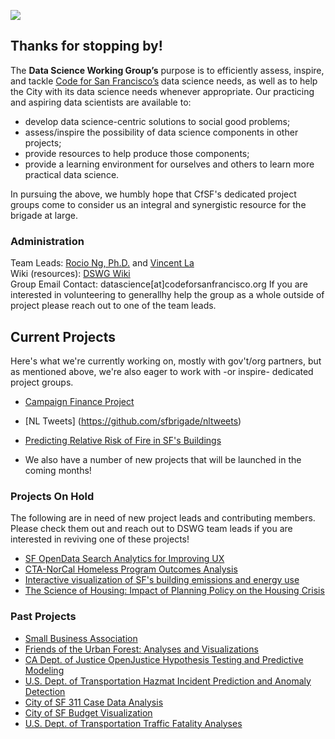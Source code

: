 ![](datascience-wg_header.jpg)

## Thanks for stopping by!

The **Data Science Working Group’s** purpose is to efficiently assess, inspire, and tackle [Code for San Francisco’s](http://www.codeforsanfrancisco.org) data science needs, as well as to help the City with its data science needs whenever appropriate. Our practicing and aspiring data scientists are available to:  

+ develop data science-centric solutions to social good problems;
+ assess/inspire the possibility of data science components in other projects;
+ provide resources to help produce those components;
+ provide a learning environment for ourselves and others to learn more practical data science.

In pursuing the above, we humbly hope that CfSF's dedicated project groups come to consider us an integral and synergistic resource for the brigade at large.

### Administration

Team Leads: [Rocio Ng, Ph.D.](https://goo.gl/WxCdSt) and [Vincent La](https://www.linkedin.com/in/vincentla/)  
Wiki (resources): [DSWG Wiki](https://github.com/sfbrigade/data-science-wg/wiki)   
Group Email Contact: datascience[at]codeforsanfrancisco.org
If you are interested in volunteering to generallhy help the group as a whole outside of project please reach out to one of the team leads.

## Current Projects

Here's what we're currently working on, mostly with gov't/org partners, but as mentioned above, we're also eager to work with -or inspire- dedicated project groups.

+ [Campaign Finance Project](https://github.com/sfbrigade/datasci-congressional-data)
+ [NL Tweets] (https://github.com/sfbrigade/nltweets)
+ [Predicting Relative Risk of Fire in SF's Buildings](https://github.com/sfbrigade/datasci-firerisk/)

+ We also have a number of new projects that will be launched in the coming months!

### Projects On Hold

The following are in need of new project leads and contributing members.  Please check them out and reach out to DSWG team leads if you are interested in reviving one of these projects!

+ [SF OpenData Search Analytics for Improving UX](https://github.com/sfbrigade/datasci-open-data-search)
+ [CTA-NorCal Homeless Program Outcomes Analysis](https://github.com/sfbrigade/datasci-sf-homeless-project)
+ [Interactive visualization of SF's building emissions and energy use](https://github.com/sfbrigade/datasci-SF-Environment-Benchmark)
+ [The Science of Housing: Impact of Planning Policy on the Housing Crisis](https://github.com/sfbrigade/datasci-housing-pipeline)


### Past Projects
+ [Small Business Association](https://github.com/sfbrigade/datasci-sba) 
+ [Friends of the Urban Forest: Analyses and Visualizations](https://github.com/sfbrigade/datasci-urban-forest)
+ [CA Dept. of Justice OpenJustice Hypothesis Testing and Predictive Modeling](https://github.com/sfbrigade/CA_DOJ_OpenJustice)
+ [U.S. Dept. of Transportation Hazmat Incident Prediction and Anomaly Detection](https://github.com/bayeshack2016/cfsf-datasci_dot-hazmat)
+ [City of SF 311 Case Data Analysis](https://github.com/sfbrigade/data-science-wg/tree/master/projects-in-this-repo/SF_311_Data-Analysis)
+ [City of SF Budget Visualization](https://github.com/sameerank/sf-budget-visualization)
+ [U.S. Dept. of Transportation Traffic Fatality Analyses](https://github.com/sfbrigade/datasci-dot-fars)  


